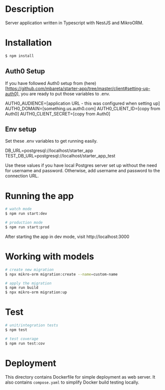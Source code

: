 # Description

Server application written in Typescript with NestJS and MikroORM.

# Installation

```bash
$ npm install
```

## Auth0 Setup

If you have followed Auth0 setup from (here)[https://github.com/mbareta/starter-app/tree/master/client#setting-up-auth0],
you are ready to put those variables to .env.

AUTH0_AUDIENCE=[application URL - this was configured when setting up]
AUTH0_DOMAIN=[something.us.auth0.com]
AUTH0_CLIENT_ID=[copy from Auth0]
AUTH0_CLIENT_SECRET=[copy from Auth0]

## Env setup

Set these .env variables to get running easily.

DB_URL=postgresql://localhost/starter_app
TEST_DB_URL=postgresql://localhost/starter_app_test

Use these values if you have local Postgres server set up without the need for
username and password. Otherwise, add username and password to the connection URL.

# Running the app

```bash
# watch mode
$ npm run start:dev

# production mode
$ npm run start:prod
```

After starting the app in dev mode, visit http://localhost:3000

# Working with models

```bash
# create new migration
$ npx mikro-orm migration:create --name=custom-name

# apply the migration
$ npm run build
$ npx mikro-orm migration:up
```

# Test

```bash
# unit/integration tests
$ npm test

# test coverage
$ npm run test:cov
```

# Deployment

This directory contains Dockerfile for simple deployment as web server. It also
contains `compose.yaml` to simplify Docker build testing locally.

